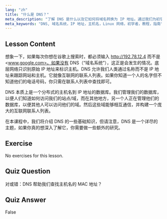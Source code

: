 ```yaml
---
lang: "zh"
title: "什么是 DNS？"
meta_description: "了解 DNS 是什么以及它如何将域名转换为 IP 地址。通过我们为初学者准备的 Linux 指南，理解这个核心互联网概念。"
meta_keywords: "DNS, 域名系统，IP 地址，主机名，Linux 网络，初学者，教程，指南"
---
```


## Lesson Content

想象一下，如果每次你想在谷歌上搜索时，都必须输入 <http://192.78.12.4> 而不是 <www.google.com>。如果没有 DNS（“域名系统”），这正是会发生的情况。底层网络只识别原始 IP 地址来标识主机。DNS 允许我们人类通过名称而不是 IP 地址来跟踪网站和主机。它就像互联网的联系人列表。如果你知道一个人的名字但不知道他们的电话号码，你只需在联系人列表中查找即可。

DNS 本质上是一个分布式的主机名到 IP 地址的数据库。我们管理我们的数据库，以便人们知道如何访问我们的站点/域，而在其他地方，另一个人正在管理他们的数据库，以便其他人可以访问他们的域。然后这些域能够相互通信，并构建一个庞大的互联网联系人列表。

在本课程中，我们将介绍 DNS 的一些基础知识，但请注意，DNS 是一个详尽的主题，如果你真的想深入了解它，你需要做一些额外的研究。

## Exercise

No exercises for this lesson.

## Quiz Question

对或错：DNS 帮助我们查找主机名的 MAC 地址？

## Quiz Answer

False
